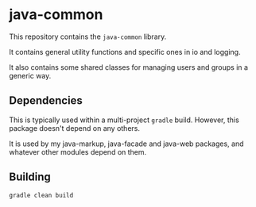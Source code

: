 # java-common

This repository contains the `java-common` library.

It contains general utility functions and specific ones in io and logging.

It also contains some shared classes for managing users and groups in a generic way.

## Dependencies

This is typically used within a multi-project `gradle` build.
However, this package doesn't depend on any others.

It is used by my java-markup, java-facade and java-web packages, 
and whatever other modules depend on them.

## Building

```sh
gradle clean build
```
